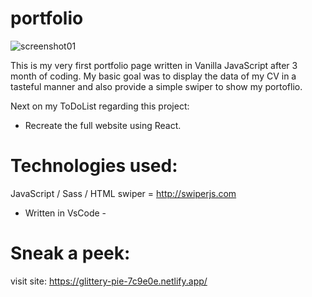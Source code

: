 # portfolio

![screenshot01](https://github.com/SzegBer/Portfolio-page/blob/master/hello.png?raw=true)

This is my very first portfolio page written in Vanilla JavaScript after 3 month of coding.
My basic goal was to display the data of my CV in a tasteful manner and also provide a simple swiper to show my portoflio.

Next on my ToDoList regarding this project:
- Recreate the full website using React.

# Technologies used:
JavaScript / Sass / HTML 
swiper = http://swiperjs.com
- Written in VsCode -

# Sneak a peek:
visit site: https://glittery-pie-7c9e0e.netlify.app/

